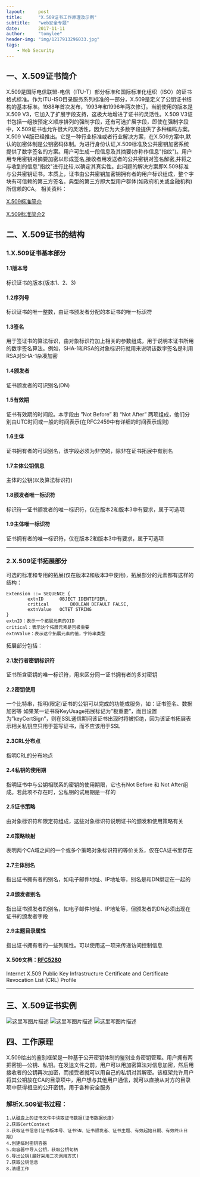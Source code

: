 ```yaml
---
layout:     post
title:      "X.509证书工作原理及示例"
subtitle:   "web安全专题"
date:       2017-11-11
author:     "tomylee"
header-img: "img/1217913296033.jpg"
tags:
    - Web Security
---
```

## 一、X.509证书简介
X.509是国际电信联盟-电信（ITU-T）部分标准和国际标准化组织（ISO）的证书格式标准。作为ITU-ISO目录服务系列标准的一部分，X.509是定义了公钥证书结构的基本标准。1988年首次发布，1993年和1996年两次修订。当前使用的版本是X.509 V3，它加入了扩展字段支持，这极大地增进了证书的灵活性。X.509 V3证书包括一组按预定义顺序排列的强制字段，还有可选扩展字段，即使在强制字段中，X.509证书也允许很大的灵活性，因为它为大多数字段提供了多种编码方案。X.509 V4版已经推出。它是一种行业标准或者行业解决方案，在X.509方案中,默认的加密体制是公钥密码体制。为进行身份认证,X.509标准及公共密钥加密系统提供了数字签名的方案。用户可生成一段信息及其摘要(亦称作信息"指纹")。用户用专用密钥对摘要加密以形成签名,接收者用发送者的公共密钥对签名解密,并将之与收到的信息"指纹"进行比较,以确定其真实性。此问题的解决方案即X.509标准与公共密钥证书。本质上，证书由公共密钥加密钥拥有者的用户标识组成，整个字块有可信赖的第三方签名。典型的第三方即大型用户群体(如政府机关或金融机构)所信赖的CA。
相关资料：  

[X.509标准简介](http://www.360doc.com/content/10/0401/23/633992_21238907.shtml)  

[X.509标准简介2](http://blog.csdn.net/starboybenben/article/details/48244763)
## 二、X.509证书的结构

### 1.X.509证书基本部分
#### 1.1版本号
标识证书的版本(版本1、2、3)
#### 1.2序列号
标识证书的唯一整数，由证书颁发者分配的本证书的唯一标识符
#### 1.3签名
用于签证书的算法标识，由对象标识符加上相关的参数组成，用于说明本证书所用的数字签名算法。例如，SHA-1和RSA的对象标识符就用来说明该数字签名是利用RSA对SHA-1杂凑加密
#### 1.4颁发者
证书颁发者的可识别名(DN)
#### 1.5有效期
证书有效期的时间段。本字段由 ”Not Before” 和 “Not After” 两项组成，他们分别由UTC时间或一般的时间表示(在RFC2459中有详细的时间表示规则)
#### 1.6主体
证书拥有者的可识别名，该字段必须为非空的，除非在证书拓展中有别名
#### 1.7主体公钥信息
主体的公钥(以及算法标识符)
#### 1.8颁发者唯一标识符
标识符—证书颁发者的唯一标识符，仅在版本2和版本3中有要求，属于可选项
#### 1.9主体唯一标识符
证书拥有者的唯一标识符，仅在版本2和版本3中有要求，属于可选项

---

### 2.X.509证书拓展部分
可选的标准和专用的拓展(仅在版本2和版本3中使用)，拓展部分的元素都有这样的结构：
```
Extension ::= SEQUENCE {
		extnID		OBJECT IDENTIFIER,
		critical		BOOLEAN DEFAULT FALSE,
		extnValue	OCTET STRING
}
extnID：表示一个拓展元素的OID
critical：表示这个拓展元素是否极重要
extnValue：表示这个拓展元素的值，字符串类型
```

拓展部分包括：
#### 2.1发行者密钥标识符
证书所含密钥的唯一标识符，用来区分同一证书拥有者的多对密钥
#### 2.2密钥使用
一个比特串，指明(限定)证书的公钥可以完成的功能或服务，如：证书签名、数据加密等
如果某一证书将KeyUsage拓展标记为”极重要”，而且设置为”keyCertSign”，则在SSL通信期间该证书出现时将被拒绝，因为该证书拓展表示相关私钥应只用于签写证书，而不应该用于SSL
#### 2.3CRL分布点
指明CRL的分布地点
#### 2.4私钥的使用期
指明证书中与公钥相联系的密钥的使用期限，它也有Not Before 和 Not After组成。若此项不存在时，公私钥的试用期是一样的
#### 2.5证书策略
由对象标识符和限定符组成，这些对象标识符说明证书的颁发和使用策略有关
#### 2.6策略映射
表明两个CA域之间的一个或多个策略对象标识符的等价关系，仅在CA证书里存在
#### 2.7主体别名
指出证书拥有者的别名，如电子邮件地址、IP地址等，别名是和DN绑定在一起的
#### 2.8颁发者别名
指出证书颁发者的别名，如电子邮件地址、IP地址等，但颁发者的DN必须出现在证书的颁发者字段
#### 2.9主题目录属性
指出证书拥有者的一些列属性。可以使用这一项来传递访问控制信息
     
#### X.509文档：[RFC5280](https://www.rfc-editor.org/rfc/rfc5280.txt)
Internet X.509 Public Key Infrastructure Certificate and Certificate Revocation List (CRL) Profile

---
## 三、X.509证书实例
![这里写图片描述](http://img.blog.csdn.net/20171111204745875?watermark/2/text/aHR0cDovL2Jsb2cuY3Nkbi5uZXQvcXFfMzM0NTQxMTI=/font/5a6L5L2T/fontsize/400/fill/I0JBQkFCMA==/dissolve/70/gravity/SouthEast)
![这里写图片描述](http://img.blog.csdn.net/20171111204753131?watermark/2/text/aHR0cDovL2Jsb2cuY3Nkbi5uZXQvcXFfMzM0NTQxMTI=/font/5a6L5L2T/fontsize/400/fill/I0JBQkFCMA==/dissolve/70/gravity/SouthEast)
![这里写图片描述](http://img.blog.csdn.net/20171111204800163?watermark/2/text/aHR0cDovL2Jsb2cuY3Nkbi5uZXQvcXFfMzM0NTQxMTI=/font/5a6L5L2T/fontsize/400/fill/I0JBQkFCMA==/dissolve/70/gravity/SouthEast)

## 四、工作原理
X.509给出的鉴别框架是一种基于公开密钥体制的鉴别业务密钥管理。用户拥有两把密钥—公钥、私钥。在发送文件之前，用户可以用加密算法对信息加密，然后用接收者的公钥再次加密，而接受者就可以用自己的私钥对其解密。该框架允许用户将其公钥放在CA的目录项中，用户想与其他用户通信，就可以直接从对方的目录项中获得相应的公开密钥，用于各种安全服务
### 解析X.509证书过程：
```
1.从磁盘上的证书文件中读取证书数据(证书数据长度)
2.获取CertContext
3.获取证书信息(证书版本号、证书SN、证书颁发者、证书主题、有效起始日期、有效终止日期)
4.创建临时密钥容器
5.向容器中导入公钥，获取公钥句柄
6.导出公钥(最好采用二次调用方式)
7.获取公钥信息
8.清理工作
```

